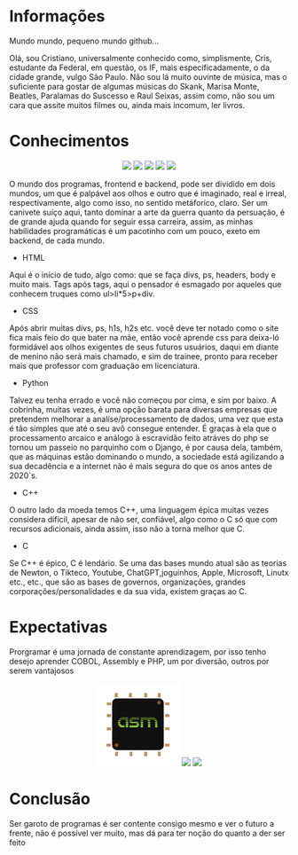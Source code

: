 # Informações
Mundo mundo, pequeno mundo github...

Olá, sou Cristiano, universalmente conhecido como, simplismente, Cris, estudante da Federal, em questão, os IF, mais especificadamente, o da cidade grande, vulgo São Paulo. Não sou lá muito ouvinte de música, mas o suficiente para gostar de algumas músicas do Skank, Marisa Monte, Beatles, Paralamas do Suscesso e Raul Seixas, assim como, não sou um cara que assite muitos filmes ou, ainda mais incomum, ler livros.

# Conhecimentos

<p align="center">
  <img src="https://deadbear.ghost.io/content/images/2021/06/768px-Python-logo-notext.png" height="110px">
  <img src="https://upload.wikimedia.org/wikipedia/commons/thumb/3/35/The_C_Programming_Language_logo.svg/640px-The_C_Programming_Language_logo.svg.png" height="130px">
  <img src="https://upload.wikimedia.org/wikipedia/commons/1/18/ISO_C%2B%2B_Logo.svg" height="150px">
  <img src="https://cdn-icons-png.flaticon.com/512/732/732190.png" height="130px">
  <img src="https://cdn-icons-png.flaticon.com/512/174/174854.png" height="110px">
</p>

O mundo dos programas, frontend e backend, pode ser dividido em dois mundos, um que é palpável aos olhos e outro que é imaginado, real e irreal, respectivamente, algo como isso, no sentido metáforico, claro. Ser um canivete suíço aqui, tanto dominar a arte da guerra quanto da persuação, é de grande ajuda quando for seguir essa carreira, assim, as minhas habilidades programáticas é um pacotinho com um pouco, exeto em backend, de cada mundo.

- HTML
   
Aqui é o início de tudo, algo como: que se faça divs, ps, headers, body e muito mais. Tags após tags, aqui o pensador é esmagado por aqueles que conhecem truques como ul>li*5>p+div.

- CSS
  
Após abrir muitas divs, ps, h1s, h2s etc. você deve ter notado como o site fica mais feio do que bater na mãe, então você aprende css para deixa-ló formidável aos olhos exigentes de seus futuros usuários, daqui em diante de menino não será mais chamado, e sim de trainee, pronto para receber mais que professor com graduação em licenciatura.

- Python
  
Talvez eu tenha errado e você não começou por cima, e sim por baixo. A cobrinha, muitas vezes, é uma opção barata para diversas empresas que pretendem melhorar a analíse/processamento de dados, uma vez que esta é tão simples que até o seu avô consegue entender. É graças à ela que o processamento arcaico e análogo à escravidão feito atráves do php se tornou um passeio no parquinho com o Django, é por causa dela, também, que as máquinas estão dominando o mundo, a sociedade está agilizando a sua decadência e a internet não é mais segura do que os anos antes de 2020´s.

- C++
  
O outro lado da moeda temos C++, uma linguagem épica muitas vezes considera difícil, apesar de não ser, confiável, algo como o C só que com recursos adicionais, ainda assim, isso não a torna melhor que C.

- C
  
Se C++ é épico, C é lendário. Se uma das bases mundo atual são as teorias de Newton, o Tikteco, Youtube, ChatGPT,joguinhos, Apple, Microsoft, Linutx etc., etc., que são as bases de governos, organizações, grandes corporações/personalidades e da sua vida, existem graças ao C.

# Expectativas
Prorgramar é uma jornada de constante aprendizagem, por isso tenho desejo aprender COBOL, Assembly e PHP, um por diversão, outros por serem vantajosos

<p align="center">
  <img src="https://raw.githubusercontent.com/github/explore/e495457f5ff28c343f9e422f8e3cf80fd3e80890/topics/assembly/assembly.png" width="150px">
  <img src="https://cdn.icon-icons.com/icons2/2107/PNG/512/file_type_cobol_icon_130684.png" width="200px">
  <img src="https://www.zettaomnis.net.br/portal/images/zost/ourproducts/php/php.png" width="150px">
</p>

# Conclusão
Ser garoto de programas é ser contente consigo mesmo e ver o futuro a frente, não é possível ver muito, mas dá para ter noção do quanto a der ser feito
